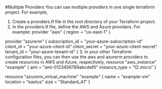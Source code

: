#Multiple Providers
You can use multiple providers in one single terraform project. For example,

1. Create a providers.tf file in the root directory of your Terraform project.
2. In the providers.tf file, define the AWS and Azure providers. For example:
provider "aws" {
  region = "us-east-1"
}

provider "azurerm" {
  subscription_id = "your-azure-subscription-id"
  client_id = "your-azure-client-id"
  client_secret = "your-azure-client-secret"
  tenant_id = "your-azure-tenant-id"
}
3. In your other Terraform configuration files, you can then use the aws and azurerm providers to create resources in AWS and Azure, respectively,
resource "aws_instance" "example" {
  ami = "ami-0123456789abcdef0"
  instance_type = "t2.micro"
}

resource "azurerm_virtual_machine" "example" {
  name = "example-vm"
  location = "eastus"
  size = "Standard_A1"
}
